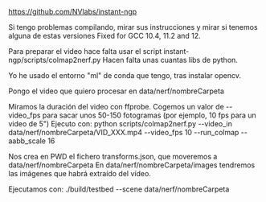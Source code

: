 https://github.com/NVlabs/instant-ngp

Si tengo problemas compilando, mirar sus instrucciones y mirar si tenemos alguna de estas versiones
Fixed for GCC 10.4, 11.2 and 12.

Para preparar el video hace falta usar el script instant-ngp/scripts/colmap2nerf.py
Hacen falta unas cuantas libs de python.

Yo he usado el entorno "ml" de conda que tengo, tras instalar opencv.

Pongo el video que quiero procesar en data/nerf/nombreCarpeta

Miramos la duración del video con ffprobe.
Cogemos un valor de --video_fps para sacar unos 50-150 fotogramas (por ejemplo, 10 fps para un video de 5")
Ejecuto con:
python scripts/colmap2nerf.py --video_in data/nerf/nombreCarpeta/VID_XXX.mp4 --video_fps 10 --run_colmap --aabb_scale 16

Nos crea en PWD el fichero transforms.json, que moveremos a data/nerf/nombreCarpeta
En data/nerf/nombreCarpeta/images tendremos las imágenes que habrá extraído del vídeo.

Ejecutamos con:
./build/testbed --scene data/nerf/nombreCarpeta

